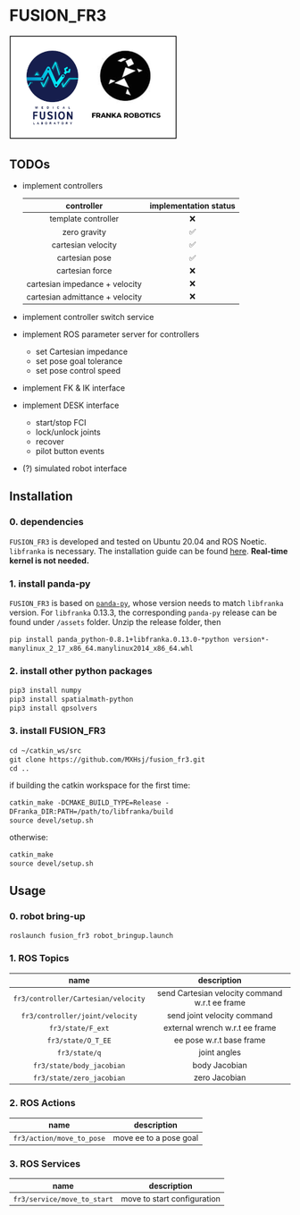 # FUSION_FR3
<img src="assets/fusion_fr3.png" width=300>

## TODOs
- implement controllers

  | controller | implementation status |
  | :---: | :---: |
  | template controller | :x: |
  | zero gravity | :white_check_mark: |
  | cartesian velocity | :white_check_mark: |
  | cartesian pose | :white_check_mark: |
  | cartesian force | :x: |
  | cartesian impedance + velocity | :x: |
  | cartesian admittance + velocity | :x: |

- implement controller switch service
- implement ROS parameter server for controllers
  - set Cartesian impedance
  - set pose goal tolerance
  - set pose control speed
- implement FK & IK interface
- implement DESK interface
  - start/stop FCI
  - lock/unlock joints
  - recover
  - pilot button events
- (?) simulated robot interface

## Installation

### 0. dependencies
```FUSION_FR3``` is developed and tested on Ubuntu 20.04 and ROS Noetic.
```libfranka``` is necessary. The installation guide can be found [here](https://github.com/frankaemika/libfranka/blob/main/README.md). **Real-time kernel is not needed.**

### 1. install panda-py
```FUSION_FR3``` is based on [```panda-py```](https://github.com/JeanElsner/panda-py), whose version needs to match ```libfranka``` version. 
For ```libfranka``` 0.13.3, the corresponding ```panda-py``` release can be found under ```/assets``` folder. Unzip the release folder, then
```shell
pip install panda_python-0.8.1+libfranka.0.13.0-*python version*-manylinux_2_17_x86_64.manylinux2014_x86_64.whl
```

### 2. install other python packages

```shell
pip3 install numpy
pip3 install spatialmath-python
pip3 install qpsolvers
```

### 3. install FUSION_FR3
```shell
cd ~/catkin_ws/src
git clone https://github.com/MXHsj/fusion_fr3.git
cd ..
```
if building the catkin workspace for the first time:
```shell
catkin_make -DCMAKE_BUILD_TYPE=Release -DFranka_DIR:PATH=/path/to/libfranka/build
source devel/setup.sh
```
otherwise:
```shell
catkin_make
source devel/setup.sh
```

## Usage

### 0. robot bring-up
```shell
roslaunch fusion_fr3 robot_bringup.launch
```

### 1. ROS Topics
| name | description |
| :---: | :---: |
| ```fr3/controller/Cartesian/velocity``` | send Cartesian velocity command w.r.t ee frame  |
| ```fr3/controller/joint/velocity``` | send joint velocity command |
| ```fr3/state/F_ext``` | external wrench w.r.t ee frame  |
| ```fr3/state/O_T_EE``` | ee pose w.r.t base frame |
| ```fr3/state/q``` | joint angles |
| ```fr3/state/body_jacobian``` | body Jacobian |
| ```fr3/state/zero_jacobian``` | zero Jacobian |

### 2. ROS Actions
| name | description |
| :---: | :---: |
| ```fr3/action/move_to_pose``` | move ee to a pose goal |

### 3. ROS Services
| name | description |
| :---: | :---: |
| ```fr3/service/move_to_start``` | move to start configuration |
